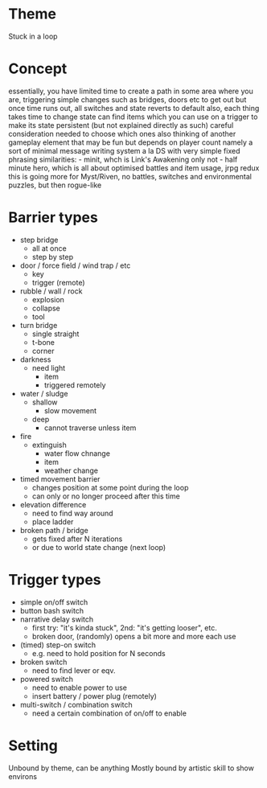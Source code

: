Theme
=====
Stuck in a loop

Concept
=======
essentially, you have limited time to create a path in some area where you are, triggering simple changes such as bridges, doors etc to get out
but once time runs out, all switches and state reverts to default
also, each thing takes time to change state
can find items which you can use on a trigger to make its state persistent (but not explained directly as such)
careful consideration needed to choose which ones
also thinking of another gameplay element that may be fun but depends on player count
namely a sort of minimal message writing system a la DS
with very simple fixed phrasing
similarities:
	- minit, whch is Link's Awakening only not
	- half minute hero, which is all about optimised battles and item usage, jrpg redux
this is going more for Myst/Riven, no battles, switches and environmental puzzles, but then rogue-like

Barrier types
=============
- step bridge
	- all at once
	- step by step
- door / force field / wind trap / etc
	- key
	- trigger (remote)
- rubble / wall / rock
	- explosion
	- collapse
	- tool
- turn bridge
	- single straight
	- t-bone
	- corner
- darkness
	- need light
		- item
		- triggered remotely
- water / sludge
	- shallow
		- slow movement
	- deep
		- cannot traverse unless item
- fire
	- extinguish
		- water flow chnange
		- item
		- weather change
- timed movement barrier
	- changes position at some point during the loop
	- can only or no longer proceed after this time
- elevation difference
	- need to find way around
	- place ladder
- broken path / bridge
	- gets fixed after N iterations
	- or due to world state change (next loop)

Trigger types
=============
- simple on/off switch
- button bash switch
- narrative delay switch
	- first try: "it's kinda stuck", 2nd: "it's getting looser", etc.
	- broken door, (randomly) opens a bit more and more each use
- (timed) step-on switch
	- e.g. need to hold position for N seconds
- broken switch
	- need to find lever or eqv.
- powered switch
	- need to enable power to use
	- insert battery / power plug (remotely)
- multi-switch / combination switch
	- need a certain combination of on/off to enable

Setting
=======
Unbound by theme, can be anything
Mostly bound by artistic skill to show environs